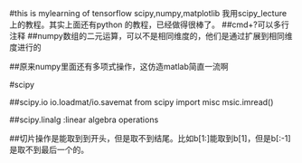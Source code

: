 #this is mylearning of tensorflow scipy,numpy,matplotlib
我用scipy_lecture上的教程。其实上面还有python 的教程，已经做得很棒了。
##cmd+?可以多行注释
##numpy数组的二元运算，可以不是相同维度的，他们是通过扩展到相同维度进行的

##原来numpy里面还有多项式操作，这仿造matlab简直一流啊



#scipy

##scipy.io
io.loadmat/io.savemat
from scipy import misc
msic.imread()

##scipy.linalg :linear algebra operations

##切片操作是能取到到开头，但是取不到结尾。比如b[1:]能取到b[1]，但是b[:-1]是取不到最后一个的。
